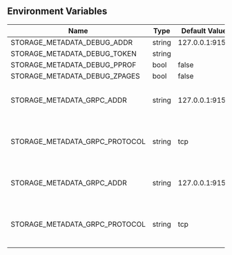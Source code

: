 ## Environment Variables

| Name | Type | Default Value | Description |
|------|------|---------------|-------------|
| STORAGE_METADATA_DEBUG_ADDR | string | 127.0.0.1:9156 | |
| STORAGE_METADATA_DEBUG_TOKEN | string |  | |
| STORAGE_METADATA_DEBUG_PPROF | bool | false | |
| STORAGE_METADATA_DEBUG_ZPAGES | bool | false | |
| STORAGE_METADATA_GRPC_ADDR | string | 127.0.0.1:9154 | The address of the grpc service.|
| STORAGE_METADATA_GRPC_PROTOCOL | string | tcp | The transport protocol of the grpc service.|
| STORAGE_METADATA_GRPC_ADDR | string | 127.0.0.1:9155 | The address of the grpc service.|
| STORAGE_METADATA_GRPC_PROTOCOL | string | tcp | The transport protocol of the grpc service.|